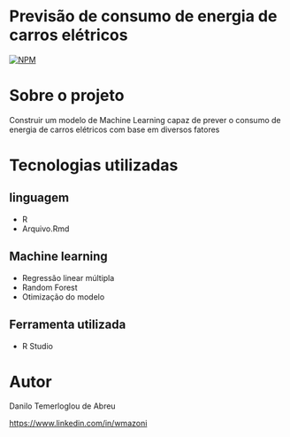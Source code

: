 # Previsão de consumo de energia de carros elétricos
[![NPM](https://img.shields.io/npm/l/react)](https://github.com/DaniloTAbreu/Projeto1/new/main) 

# Sobre o projeto

Construir um modelo de Machine Learning capaz de prever o consumo de energia de carros elétricos com base em diversos fatores


# Tecnologias utilizadas
## linguagem
- R
- Arquivo.Rmd

## Machine learning
- Regressão linear múltipla
- Random Forest
- Otimização do modelo

## Ferramenta utilizada
- R Studio

# Autor

Danilo Temerloglou de Abreu

https://www.linkedin.com/in/wmazoni
